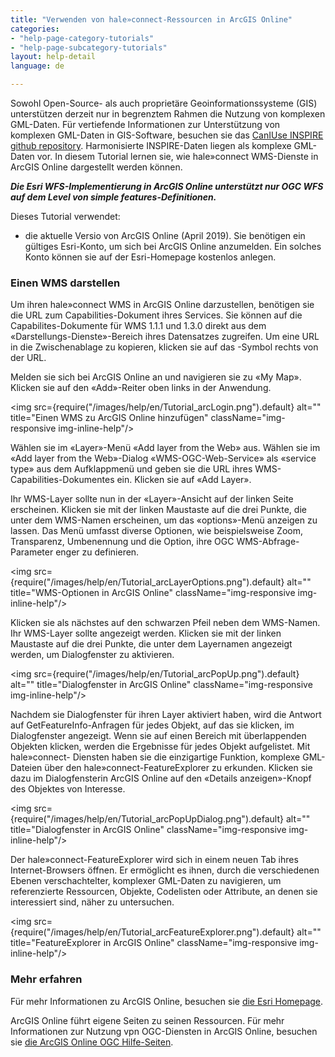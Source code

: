 ```yaml
---
title: "Verwenden von hale»connect-Ressourcen in ArcGIS Online"
categories:
- "help-page-category-tutorials"
- "help-page-subcategory-tutorials"
layout: help-detail
language: de

---
```


Sowohl Open-Source- als auch proprietäre Geoinformationssysteme (GIS) unterstützen derzeit nur in begrenztem Rahmen die Nutzung von komplexen GML-Daten. Für vertiefende Informationen zur Unterstützung von komplexen GML-Daten in GIS-Software, besuchen sie das [CanIUse INSPIRE github repository](https://github.com/INSPIRE-MIF/caniuse). Harmonisierte INSPIRE-Daten liegen als komplexe GML-Daten vor. In diesem Tutorial lernen sie, wie hale»connect WMS-Dienste in ArcGIS Online dargestellt werden können.

***Die Esri WFS-Implementierung in ArcGIS Online unterstützt nur OGC WFS auf dem Level von simple features-Definitionen.***

Dieses Tutorial verwendet:

* die aktuelle Versio von ArcGIS Online (April 2019). Sie benötigen ein gültiges Esri-Konto, um sich bei ArcGIS Online anzumelden. Ein solches Konto können sie auf der Esri-Homepage kostenlos anlegen.

### **Einen WMS darstellen**

Um ihren hale»connect WMS in ArcGIS Online darzustellen, benötigen sie die URL zum Capabilities-Dokument ihres Services. Sie können auf die Capabilites-Dokumente für WMS 1.1.1 und 1.3.0 direkt aus dem &laquo;Darstellungs-Dienste&raquo;-Bereich ihres Datensatzes zugreifen. Um eine URL in die Zwischenablage zu kopieren, klicken sie auf das <a className="btn btn-default" title="URL kopieren"><span className="glyphicon glyphicon-copy"></span></a>-Symbol rechts von der URL.

Melden sie sich bei ArcGIS Online an und navigieren sie zu &laquo;My Map&raquo;. Klicken sie auf den &laquo;Add&raquo;-Reiter oben links in der Anwendung.

<img src={require("/images/help/en/Tutorial_arcLogin.png").default} alt="" title="Einen WMS zu ArcGIS Online hinzufügen" className="img-responsive img-inline-help"/>

Wählen sie im &laquo;Layer&raquo;-Menü &laquo;Add layer from the Web&raquo; aus. Wählen sie im &laquo;Add layer from the Web&raquo;-Dialog &laquo;WMS-OGC-Web-Service&raquo; als &laquo;service type&raquo; aus dem Aufklappmenü und geben sie die URL ihres WMS-Capabilities-Dokumentes ein. Klicken sie auf &laquo;Add Layer&raquo;.

Ihr WMS-Layer sollte nun in der &laquo;Layer&raquo;-Ansicht auf der linken Seite erscheinen. Klicken sie mit der linken Maustaste auf die drei Punkte, die unter dem WMS-Namen erscheinen, um das &laquo;options&raquo;-Menü anzeigen zu lassen. Das Menü umfasst diverse Optionen, wie beispielsweise Zoom, Transparenz, Umbenennung und die Option, ihre OGC WMS-Abfrage-Parameter enger zu definieren.

<img src={require("/images/help/en/Tutorial_arcLayerOptions.png").default} alt="" title="WMS-Optionen in ArcGIS Online" className="img-responsive img-inline-help"/>

Klicken sie als nächstes auf den schwarzen Pfeil neben dem WMS-Namen. Ihr WMS-Layer sollte angezeigt werden. Klicken sie mit der linken Maustaste auf die drei Punkte, die unter dem Layernamen angezeigt werden, um Dialogfenster zu aktivieren.

<img src={require("/images/help/en/Tutorial_arcPopUp.png").default} alt="" title="Dialogfenster in ArcGIS Online" className="img-responsive img-inline-help"/>

Nachdem sie Dialogfenster für ihren Layer aktiviert haben, wird die Antwort auf GetFeatureInfo-Anfragen für jedes Objekt, auf das sie klicken, im Dialogfenster angezeigt. Wenn sie auf einen Bereich mit überlappenden Objekten klicken, werden die Ergebnisse für jedes Objekt aufgelistet. Mit hale»connect- Diensten haben sie die einzigartige Funktion, komplexe GML-Dateien über den hale»connect-FeatureExplorer zu erkunden. Klicken sie dazu im Dialogfensterin ArcGIS Online auf den &laquo;Details anzeigen&raquo;-Knopf des Objektes von Interesse.

<img src={require("/images/help/en/Tutorial_arcPopUpDialog.png").default} alt="" title="Dialogfenster in ArcGIS Online" className="img-responsive img-inline-help"/>

Der hale»connect-FeatureExplorer wird sich in einem neuen Tab ihres Internet-Browsers öffnen. Er ermöglicht es ihnen, durch die verschiedenen Ebenen verschachtelter, komplexer GML-Daten zu navigieren, um referenzierte Ressourcen, Objekte, Codelisten oder Attribute, an denen sie interessiert sind, näher zu untersuchen.

<img src={require("/images/help/en/Tutorial_arcFeatureExplorer.png").default} alt="" title="FeatureExplorer in ArcGIS Online" className="img-responsive img-inline-help"/>

### **Mehr erfahren**

Für mehr Informationen zu ArcGIS Online, besuchen sie [die Esri Homepage](https://www.arcgis.com/index.html).

ArcGIS Online führt eigene Seiten zu seinen Ressourcen. Für mehr Informationen zur Nutzung vpn OGC-Diensten in ArcGIS Online, besuchen sie [die ArcGIS Online OGC Hilfe-Seiten](https://doc.arcgis.com/en/arcgis-online/reference/ogc.htm).
